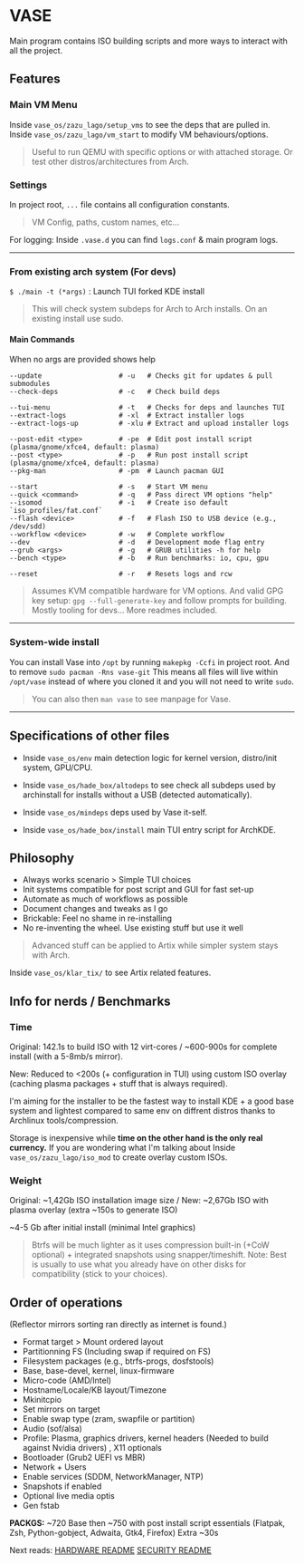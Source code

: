# VASE 

Main program contains ISO building scripts and more ways to interact with all the project.

## Features

### Main VM Menu

Inside `vase_os/zazu_lago/setup_vms` to see the deps that are pulled in.
Inside `vase_os/zazu_lago/vm_start` to modify VM behaviours/options.
> Useful to run QEMU with specific options or with attached storage. Or test other distros/architectures from Arch.

### Settings

In project root, `...` file contains all configuration constants.
> VM Config, paths, custom names, etc...

For logging: Inside `.vase.d` you can find `logs.conf` & main program logs.

---

### From existing arch system (For devs)

`$ ./main -t (*args)` : Launch TUI forked KDE install

> This will check system subdeps for Arch to Arch installs. On an existing install use sudo.  

#### Main Commands

When no args are provided shows help

```
--update                   # -u   # Checks git for updates & pull submodules
--check-deps               # -c   # Check build deps

--tui-menu                 # -t   # Checks for deps and launches TUI
--extract-logs             # -xl  # Extract installer logs
--extract-logs-up          # -xlu # Extract and upload installer logs

--post-edit <type>         # -pe  # Edit post install script (plasma/gnome/xfce4, default: plasma)
--post <type>              # -p   # Run post install script (plasma/gnome/xfce4, default: plasma)
--pkg-man                  # -pm  # Launch pacman GUI

--start                    # -s   # Start VM menu
--quick <command>          # -q   # Pass direct VM options "help"
--isomod                   # -i   # Create iso default `iso_profiles/fat.conf`
--flash <device>           # -f   # Flash ISO to USB device (e.g., /dev/sdd)
--workflow <device>        # -w   # Complete workflow
--dev                      # -d   # Development mode flag entry
--grub <args>              # -g   # GRUB utilities -h for help
--bench <type>             # -b   # Run benchmarks: io, cpu, gpu

--reset                    # -r   # Resets logs and rcw
```

> Assumes KVM compatible hardware for VM options. And valid GPG key setup: `gpg --full-generate-key` and follow prompts for building.
> Mostly tooling for devs... More readmes included. 

---

### System-wide install

You can install Vase into `/opt` by running `makepkg -Ccfi` in project root. And to remove `sudo pacman -Rns vase-git`
This means all files will live within `/opt/vase` instead of where you cloned it and you will not need to write `sudo`.

> You can also then `man vase` to see manpage for Vase.

---

## Specifications of other files

- Inside `vase_os/env` main detection logic for kernel version, distro/init system, GPU/CPU.

- Inside `vase_os/hade_box/altodeps` to see check all subdeps used by archinstall for installs without a USB (detected automatically).

- Inside `vase_os/mindeps` deps used by Vase it-self.

- Inside `vase_os/hade_box/install` main TUI entry script for ArchKDE.

## Philosophy

- Always works scenario > Simple TUI choices
- Init systems compatible for post script and GUI for fast set-up
- Automate as much of workflows as possible
- Document changes and tweaks as I go
- Brickable: Feel no shame in re-installing 
- No re-inventing the wheel. Use existing stuff but use it well

> Advanced stuff can be applied to Artix while simpler system stays with Arch. 

Inside `vase_os/klar_tix/` to see Artix related features.

## Info for nerds / Benchmarks

### Time

Original: 142.1s to build ISO with 12 virt-cores / ~600-900s for complete install (with a 5-8mb/s mirror).

New: Reduced to <200s (+ configuration in TUI) using custom ISO overlay (caching plasma packages + stuff that is always required).

I'm aiming for the installer to be the fastest way to install KDE + a good base system and lightest compared to same env on diffrent distros thanks to Archlinux tools/compression.

Storage is inexpensive while **time on the other hand is the only real currency.** If you are wondering what I'm talking about Inside `vase_os/zazu_lago/iso_mod` to create overlay custom ISOs. 

### Weight

Original: ~1,42Gb ISO installation image size / New: ~2,67Gb ISO with plasma overlay (extra ~150s to generate ISO)

~4-5 Gb after initial install (minimal Intel graphics)

> Btrfs will be much lighter as it uses compression built-in (+CoW optional) + integrated snapshots using snapper/timeshift.
> Note: Best is usually to use what you already have on other disks for compatibility (stick to your choices).

## Order of operations

(Reflector mirrors sorting ran directly as internet is found.)

- Format target > Mount ordered layout
- Partitionning FS (Including swap if required on FS)
- Filesystem packages (e.g., btrfs-progs, dosfstools)
- Base, base-devel, kernel, linux-firmware
- Micro-code (AMD/Intel)
- Hostname/Locale/KB layout/Timezone
- Mkinitcpio 
- Set mirrors on target
- Enable swap type (zram, swapfile or partition)
- Audio (sof/alsa)
- Profile: Plasma, graphics drivers, kernel headers (Needed to build against Nvidia drivers) , X11 optionals
- Bootloader (Grub2 UEFI vs MBR) 
- Network + Users
- Enable services (SDDM, NetworkManager, NTP)
- Snapshots if enabled
- Optional live media optis
- Gen fstab 

**PACKGS:** ~720 Base then ~750 with post install script essentials (Flatpak, Zsh, Python-gobject, Adwaita, Gtk4, Firefox) Extra ~30s 

Next reads: [HARDWARE README](./hard_ware.md) [SECURITY README](https://github.com/h8d13/Vase/blob/master/.github/SECURITY.md) 